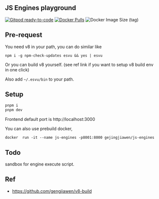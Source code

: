 ## JS Engines playground

[![Gitpod ready-to-code](https://img.shields.io/badge/Gitpod-ready--to--code-blue?logo=gitpod)](https://gitpod.io/#https://github.com/gengjiawen/js-engines-playground)
[![Docker Pulls](https://img.shields.io/docker/pulls/gengjiawen/js-engines)](https://hub.docker.com/r/gengjiawen/js-engines)
![Docker Image Size (tag)](https://img.shields.io/docker/image-size/gengjiawen/js-engines/latest?label=latest)


## Pre-request
You need v8 in your path, you can do similar like
```
npm i -g npm-check-updates esvu && yes | esvu
```
Or you can build v8 yourself. (see ref link if you want to setup v8 build env in one click)

Also add `~/.esvu/bin` to your path.

## Setup
```bash
pnpm i
pnpm dev
```

Frontend default port is http://localhost:3000

You can also use prebuild docker, 
```console
docker  run -it --name js-engines -p8001:8000 gejingjiawen/js-engines
```
## Todo
sandbox for engine execute script.

## Ref
* https://github.com/gengjiawen/v8-build